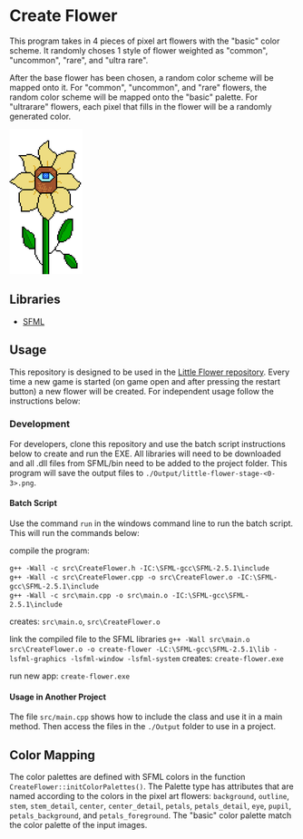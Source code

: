 # Create Flower
This program takes in 4 pieces of pixel art flowers with the "basic" color scheme. It randomly choses 1 style of flower weighted as "common", "uncommon", "rare", and "ultra rare".

After the base flower has been chosen, a random color scheme will be mapped onto it. For "common", "uncommon", and "rare" flowers, the random color scheme will be mapped onto the "basic" palette. For "ultrarare" flowers, each pixel that fills in the flower will be a randomly generated color.

![common little flower stage 3](https://github.com/reganwillis/Create-Flower/blob/58f38bdf95587115ee7064fcfbfc95532e83bfc9/Input/little-flower-stage-3-common.png)

## Libraries
* [SFML](https://www.sfml-dev.org/download/sfml/2.5.1/)

## Usage
This repository is designed to be used in the [Little Flower repository](https://github.com/reganwillis/Little-Flower). Every time a new game is started (on game open and after pressing the restart button) a new flower will be created. For independent usage follow the instructions below:

### Development
For developers, clone this repository and use the batch script instructions below to create and run the EXE. All libraries will need to be downloaded and all .dll files from SFML/bin need to be added to the project folder. This program will save the output files to `./Output/little-flower-stage-<0-3>.png`.

#### Batch Script
Use the command `run` in the windows command line to run the batch script. This will run the commands below:

compile the program:
    
    g++ -Wall -c src\CreateFlower.h -IC:\SFML-gcc\SFML-2.5.1\include
    g++ -Wall -c src\CreateFlower.cpp -o src\CreateFlower.o -IC:\SFML-gcc\SFML-2.5.1\include
    g++ -Wall -c src\main.cpp -o src\main.o -IC:\SFML-gcc\SFML-2.5.1\include
creates: `src\main.o`, `src\CreateFlower.o`

link the compiled file to the SFML libraries
`g++ -Wall src\main.o src\CreateFlower.o -o create-flower -LC:\SFML-gcc\SFML-2.5.1\lib -lsfml-graphics -lsfml-window -lsfml-system`
creates: `create-flower.exe`

run new app:
`create-flower.exe`

#### Usage in Another Project
The file `src/main.cpp` shows how to include the class and use it in a main method. Then access the files in the `./Output` folder to use in a project.

## Color Mapping
The color palettes are defined with SFML colors in the function `CreateFlower::initColorPalettes()`. The Palette type has attributes that are named according to the colors in the pixel art flowers: `background`, `outline`, `stem`, `stem_detail`, `center`, `center_detail`, `petals`, `petals_detail`, `eye`, `pupil`, `petals_background`, and `petals_foreground`. The "basic" color palette match the color palette of the input images.